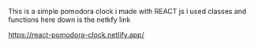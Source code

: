 This is a simple pomodora clock i made with REACT js i used classes and functions here down is the netkfy link

https://react-pomodora-clock.netlify.app/
